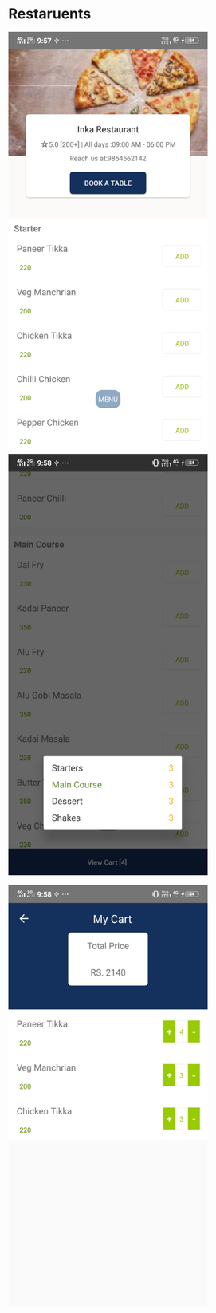 # Restaruents


<div align="start" >
    <img src="https://github.com/110102949/Restaruents/blob/master/Screenshot_20190722_095747%5B1%5D.jpg" width="400px"</img>
    <img src="https://github.com/110102949/Restaruents/blob/master/Screenshot_20190722_095809%5B1%5D.jpg" width="400px"</img> <br><br>
    <img src="https://github.com/110102949/Restaruents/blob/master/Screenshot_20190722_095828%5B1%5D.jpg" width="400px"</img> <br><br>
</div>
